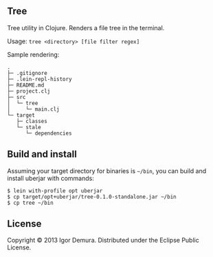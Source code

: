 ## Tree
Tree utility in Clojure. Renders a file tree in the terminal.

Usage:
```tree <directory> [file filter regex]```

Sample rendering:
```
.
├─ .gitignore
├─ .lein-repl-history
├─ README.md
├─ project.clj
├─ src
│  └─ tree
│     └─ main.clj
└─ target
   ├─ classes
   └─ stale
      └─ dependencies
```

## Build and install

Assuming your target directory for binaries is `~/bin`, you can build and
install uberjar with commands:
```
$ lein with-profile opt uberjar
$ cp target/opt+uberjar/tree-0.1.0-standalone.jar ~/bin
$ cp tree ~/bin
```

## License

Copyright © 2013 Igor Demura. Distributed under the Eclipse Public License.

